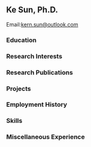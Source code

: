 ## Ke Sun, Ph.D.
Email:kern.sun@outlook.com

### Education

### Research Interests

### Research Publications

### Projects

### Employment History

### Skills

### Miscellaneous Experience


